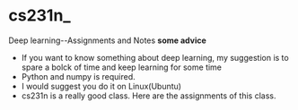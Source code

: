 # cs231n_
Deep learning--Assignments and Notes
**some advice**
- If you want to know something about deep learning, my suggestion is to spare a bolck of time and keep learning for some time
- Python and numpy is required.
- I would suggest you do it on Linux(Ubuntu)
- cs231n is a really good class. Here are the assignments of this class.
